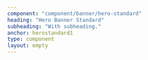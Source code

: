 ```yaml
---
component: "component/banner/hero-standard"
heading: "Hero Banner Standard"
subheading: "With subheading."
anchor: herostandard1
type: component
layout: empty
---
```

